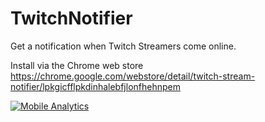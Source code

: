 # TwitchNotifier
Get a notification when Twitch Streamers come online.

Install via the Chrome web store https://chrome.google.com/webstore/detail/twitch-stream-notifier/lpkgicfflpkdinhalebfjlonfhehnpem

[![Mobile Analytics](https://cdn.mxpnl.com/site_media/images/partner/badge_blue.png)](https://mixpanel.com/f/partner)
